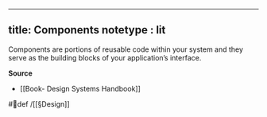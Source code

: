  ---
title: Components
notetype : lit
--- 

Components are portions of reusable code within your system and they serve as the building blocks of your application’s interface.

**Source**
- [[Book- Design Systems Handbook]]

 #🌱def /[[§Design]]